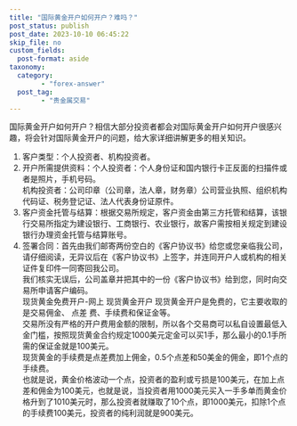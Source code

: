 ```yaml
---
title: "国际黄金开户如何开户？难吗？"
post_status: publish
post_date: 2023-10-10 06:45:22
skip_file: no
custom_fields: 
  post-format: aside
taxonomy:
  category:
        - "forex-answer"
  post_tag:
        - "贵金属交易"
---
```


国际黄金开户如何开户？相信大部分投资者都会对国际黄金开户如何开户很感兴趣，将会针对国际黄金开户的问题，给大家详细讲解更多的相关知识。

1. 客户类型：个人投资者、机构投资者。
2. 开户所需提供资料：个人投资者：个人身份证和国内银行卡正反面的扫描件或者是照片，手机号码。  
    机构投资者：公司印章（公司章，法人章，财务章）公司营业执照、组织机构代码证、税务登记证、法人代表身份证原件。
3. 客户资金托管与结算：根据交易所规定，客户资金由第三方托管和结算，该银行交易所指定为建设银行、工商银行、农业银行，故客户需按相关规定到建设银行办理资金托管与结算账号。
4. 签署合同：首先由我们邮寄两份空白的《客户协议书》给您或您亲临我公司，请仔细阅读，无异议后在《客户协议书》上签字，并连同开户人或机构的相关证件复印件一同寄回我公司。  
    我们核实无误后，公司盖章并把其中的一份《客户协议书》给到您，同时向交易所申请客户编码。  
    现货黄金免费开户-网上 现货黄金开户 现货黄金开户是免费的，它主要收取的是交易佣金、 点差 费、手续费和保证金等。  
    交易所没有严格的开户费用金额的限制，所以各个交易商可以私自设置最低入金门槛，按照现货黄金合约规定1000美元定金可以买1手，那么最小的0.1手所需的保证金就是100美元。  
    现货黄金的手续费是点差费加上佣金，0.5个点差和50美金的佣金，即1个点的手续费。  
    也就是说，黄金价格波动一个点，投资者的盈利或亏损是100美元，在加上点差和佣金为100美元，也就是说，当投资者用1000美元买入一手多单而黄金价格升到了1010美元时，那么投资者就赚取了10个点，即1000美元，扣除1个点的手续费100美元，投资者的纯利润就是900美元。
